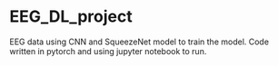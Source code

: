 # EEG_DL_project

EEG data using CNN and SqueezeNet model to train the model. Code written in pytorch and using jupyter notebook to run.
